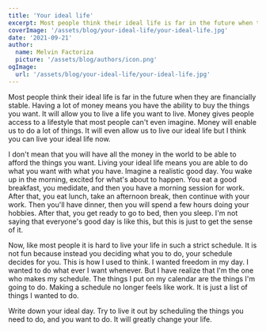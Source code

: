 ```yaml
---
title: 'Your ideal life'
excerpt: Most people think their ideal life is far in the future when they are financially stable. Having a lot of money means you have the ability to buy the things you want. It will allow you to live a life you want to live.
coverImage: '/assets/blog/your-ideal-life/your-ideal-life.jpg'
date: '2021-09-21'
author:
  name: Melvin Factoriza
  picture: '/assets/blog/authors/icon.png'
ogImage:
  url: '/assets/blog/your-ideal-life/your-ideal-life.jpg'
---
```


Most people think their ideal life is far in the future when they are financially stable. Having a lot of money means you have the ability to buy the things you want. It will allow you to live a life you want to live. Money gives people access to a lifestyle that most people can't even imagine. Money will enable us to do a lot of things. It will even allow us to live our ideal life but I think you can live your ideal life now. 

I don't mean that you will have all the money in the world to be able to afford the things you want. Living your ideal life means you are able to do what you want with what you have. Imagine a realistic good day. You wake up in the morning, excited for what's about to happen. You eat a good breakfast, you medidate, and then you have a morning session for work. After that, you eat lunch, take an afternoon break, then continue with your work. Then you'll have dinner, then you will spend a few hours doing your hobbies. After that, you get ready to go to bed, then you sleep. I'm not saying that everyone's good day is like this, but this is just to get the sense of it. 

Now, like most people it is hard to live your life in such a strict schedule. It is not fun because instead you deciding what you to do, your schedule decides for you. This is how I used to think. I wanted freedom in my day. I wanted to do what ever I want whenever. But I have realize that I'm the one who makes my schedule. The things I put on my calendar are the things I'm going to do. Making a schedule no longer feels like work. It is just a list of things I wanted to do. 

Write down your ideal day. Try to live it out by scheduling the things you need to do, and you want to do. It will greatly change your life. 